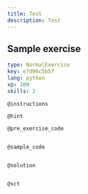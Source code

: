 ```yaml
---
title: Test
description: Test
---
```


## Sample exercise

```yaml
type: NormalExercise
key: e7d96c5b57
lang: python
xp: 100
skills: 2
```



`@instructions`


`@hint`


`@pre_exercise_code`
```{python}

```

`@sample_code`
```{python}

```

`@solution`
```{python}

```

`@sct`
```{python}

```
